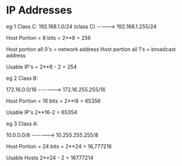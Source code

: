 # IP Addresses

eg 1 Class C: 192.168.1.0/24 (class C) -----> 192.168.1.255/24

Host Portion = 8 bits = 2**8 = 256

Host portion all 0's = network address
Host portion all 1's = broadcast address

Usable IP's = 2**8 - 2 = 254

eg 2 Class B:

172.16.0.0/16 -------> 172.16.255.255/16

Host Portion = 16 bits = 2**!6 = 65356

Usable IP's 2**16-2 = 65354

eg 3 Class A:

10.0.0.0/8 -------> 10.255.255.255/8

Host Portion = 24 bits = 2**24 = 16,777216

Usable Hosts 2**24 - 2 = 16777214


